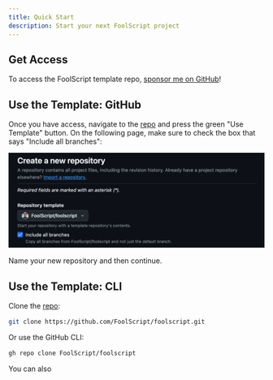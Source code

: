 ```yaml
---
title: Quick Start
description: Start your next FoolScript project
---
```



## Get Access
To access the FoolScript template repo, [sponsor me on GitHub](https://github.com/sponsors/jtmuller5)!

## Use the Template: GitHub
Once you have access, navigate to the [repo](https://github.com/FoolScript/foolscript) and press the green "Use Template" button. On the following page, make sure to check the box that says "Include all branches":

![Include all branches](image.png)

Name your new repository and then continue.

## Use the Template: CLI
Clone the [repo](https://github.com/FoolScript/foolscript):

```bash
git clone https://github.com/FoolScript/foolscript.git
```

Or use the GitHub CLI:

```bash
gh repo clone FoolScript/foolscript
```

You can also 